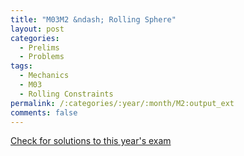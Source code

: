 ```yaml
---
title: "M03M2 &ndash; Rolling Sphere"
layout: post
categories:
  - Prelims
  - Problems
tags:
  - Mechanics
  - M03
  - Rolling Constraints
permalink: /:categories/:year/:month/M2:output_ext
comments: false
---
```

<object data="2003M2M.pdf" type="application/pdf" width="100%" height="500"></object>
<div class="message"><a href='https://princetonprelim.com/prelim/11/'>Check for solutions to this year's exam</a></div>